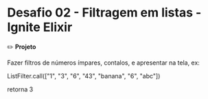 <h1>Desafio 02 - Filtragem em listas - Ignite Elixir</h1>

:pencil2: **Projeto**

Fazer filtros de números ímpares, contalos, e apresentar na tela, ex:

ListFilter.call(["1", "3", "6", "43", "banana", "6", "abc"])

retorna 3
